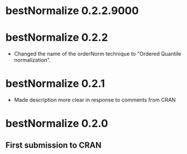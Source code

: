 # bestNormalize 0.2.2.9000

# bestNormalize 0.2.2

- Changed the name of the orderNorm technique to "Ordered Quantile normalization".

# bestNormalize 0.2.1

- Made description more clear in response to comments from CRAN 

# bestNormalize 0.2.0

## First submission to CRAN
